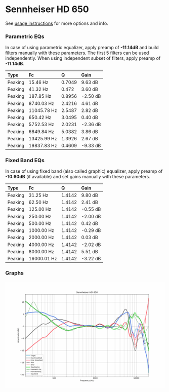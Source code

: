 # Sennheiser HD 650
See [usage instructions](https://github.com/jaakkopasanen/AutoEq#usage) for more options and info.

### Parametric EQs
In case of using parametric equalizer, apply preamp of **-11.14dB** and build filters manually
with these parameters. The first 5 filters can be used independently.
When using independent subset of filters, apply preamp of **-11.14dB**.

| Type    | Fc          |      Q | Gain     |
|:--------|:------------|:-------|:---------|
| Peaking | 15.46 Hz    | 0.7049 | 9.63 dB  |
| Peaking | 41.32 Hz    | 0.472  | 3.60 dB  |
| Peaking | 187.85 Hz   | 0.8956 | -2.50 dB |
| Peaking | 8740.03 Hz  | 2.4216 | 4.61 dB  |
| Peaking | 11045.78 Hz | 2.5487 | 2.82 dB  |
| Peaking | 650.42 Hz   | 3.0495 | 0.40 dB  |
| Peaking | 5752.53 Hz  | 2.0231 | -2.36 dB |
| Peaking | 6849.84 Hz  | 5.0382 | 3.86 dB  |
| Peaking | 13425.99 Hz | 1.3926 | 2.67 dB  |
| Peaking | 19837.83 Hz | 0.4609 | -9.33 dB |

### Fixed Band EQs
In case of using fixed band (also called graphic) equalizer, apply preamp of **-10.60dB**
(if available) and set gains manually with these parameters.

| Type    | Fc          |      Q | Gain     |
|:--------|:------------|:-------|:---------|
| Peaking | 31.25 Hz    | 1.4142 | 9.80 dB  |
| Peaking | 62.50 Hz    | 1.4142 | 2.41 dB  |
| Peaking | 125.00 Hz   | 1.4142 | -0.55 dB |
| Peaking | 250.00 Hz   | 1.4142 | -2.00 dB |
| Peaking | 500.00 Hz   | 1.4142 | 0.42 dB  |
| Peaking | 1000.00 Hz  | 1.4142 | -0.29 dB |
| Peaking | 2000.00 Hz  | 1.4142 | 0.03 dB  |
| Peaking | 4000.00 Hz  | 1.4142 | -2.02 dB |
| Peaking | 8000.00 Hz  | 1.4142 | 5.51 dB  |
| Peaking | 16000.01 Hz | 1.4142 | -3.22 dB |

### Graphs
![](./Sennheiser%20HD%20650.png)